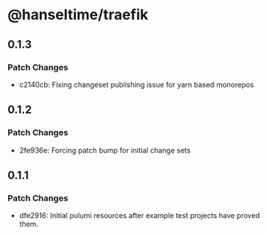 # @hanseltime/traefik

## 0.1.3

### Patch Changes

- c2140cb: Fixing changeset publishing issue for yarn based monorepos

## 0.1.2

### Patch Changes

- 2fe936e: Forcing patch bump for initial change sets

## 0.1.1

### Patch Changes

- dfe2916: Initial pulumi resources after example test projects have proved them.
